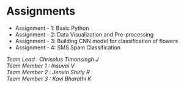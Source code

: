 # Assignments
- Assignment - 1: Basic Python
- Assignment - 2: Data Visualization and Pre-processing
- Assignment - 3: Building CNN model for classification of flowers
- Assignment - 4: SMS Spam Classification

<i>
Team Lead : Chrisolus Timonsingh J <br>
Team Member 1 : Insuvai V <br>
Team Member 2 : Jenvin Shirly R <br>
Team Member 3 : Kavi Bharathi K <br>
</i>

